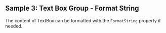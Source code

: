 ## Sample 3: Text Box Group - Format String

The content of TextBox can be formatted with the `FormatString` property if needed.